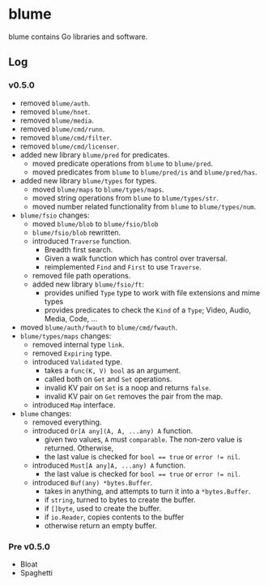 # blume
blume contains Go libraries and software.

## Log
### v0.5.0
- removed `blume/auth`.
- removed `blume/hnet`.
- removed `blume/media`.
- removed `blume/cmd/runn`.
- removed `blume/cmd/filter`.
- removed `blume/cmd/licenser`.
- added new library `blume/pred` for predicates.
	- moved predicate operations from `blume` to `blume/pred`.
	- moved predicates from `blume` to `blume/pred/is` and `blume/pred/has`.
- added new library `blume/types` for types.
	- moved `blume/maps` to `blume/types/maps`.
	- moved string operations from `blume` to `blume/types/str`.
	- moved number related functionality from `blume` to `blume/types/num`.
- `blume/fsio` changes:
	- moved `blume/blob` to `blume/fsio/blob`
	- `blume/fsio/blob` rewritten.
	- introduced `Traverse` function.
		- Breadth first search.
		- Given a walk function which has control over traversal.
		- reimplemented `Find` and `First` to use `Traverse`.
	- removed file path operations.
	- added new library `blume/fsio/ft`:
		- provides unified `Type` type to work with file extensions and mime types
		- provides predicates to check the `Kind` of a `Type`; Video, Audio, Media, Code, ...
- moved `blume/auth/fwauth` to `blume/cmd/fwauth`.
- `blume/types/maps` changes:
	- removed internal type `link`.
	- removed `Expiring` type.
	- introduced `Validated` type.
		- takes a `func(K, V) bool` as an argument.
		- called both on `Get` and `Set` operations.
		- invalid KV pair on `Set` is a noop and returns `false`.
		- invalid KV pair on `Get` removes the pair from the map.
	- introduced `Map` interface.
- `blume` changes:
	- removed everything.
	- introduced `Or[A any](A, A, ...any) A` function.
		- given two values, `A` must `comparable`. The non-zero value is returned. Otherwise,
		- the last value is checked for `bool == true` or `error != nil`.
	- introduced `Must[A any]A, ...any) A` function.
		- the last value is checked for `bool == true` or `error != nil`.
	- introduced `Buf(any) *bytes.Buffer`.
		- takes in anything, and attempts to turn it into a `*bytes.Buffer`.
		- if `string`, turned to bytes to create the buffer.
		- if `[]byte`, used to create the buffer.
		- if `io.Reader`, copies contents to the buffer
		- otherwise return an empty buffer.

### Pre v0.5.0
- Bloat
- Spaghetti
